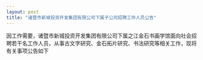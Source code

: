 ```yaml
---
layout: post
title: "诸暨市新城投资开发集团有限公司下属子公司招聘工作人员公告"
---
```


因工作需要，诸暨市新城投资开发集团有限公司下属之江金石书画学馆面向社会招聘若干名工作人员，从事古文字研究、金石拓片研究、书法研究等相关工作，现将有关事项公告如下
